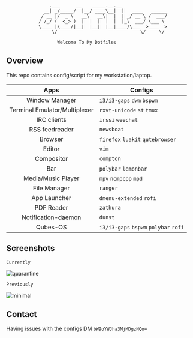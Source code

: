 ```
			    .___      __    _____.__.__                 
			  __| _/_____/  |__/ ____\__|  |   ____   ______
			 / __ |/  _ \   __\   __\|  |  | _/ __ \ /  ___/
			/ /_/ (  <_> )  |  |  |  |  |  |_\  ___/ \___ \ 
			\____ |\____/|__|  |__|  |__|____/\___  >____  >
			     \/                               \/     \/ 

				   Welcome To My Dotfiles

```


Overview
--------

This repo contains config/script for my workstation/laptop.

|**Apps**   | **Configs**  |
|:-:|---|
| Window Manager  | `i3/i3-gaps` `dwm` `bspwm` |
| Terminal Emulator/Multiplexer  | `rxvt-unicode` `st` `tmux` |
| IRC clients  | `irssi` `weechat` |
| RSS feedreader  | `newsboat` |
| Browser  | `firefox` `luakit` `qutebrowser` |
| Editor  |  `vim` |
| Compositor  | `compton` |
| Bar  | `polybar` `lemonbar` |
| Media/Music Player  | `mpv` `ncmpcpp` `mpd` |
| File Manager  | `ranger` |
| App Launcher  | `dmenu-extended` `rofi` |
| PDF Reader  | `zathura` |
| Notification-daemon  | `dunst` |
| Qubes-OS |`i3/i3-gaps` `bspwm` `polybar` `rofi` |


Screenshots
-----------

`Currently`

![quarantine](https://i.redd.it/63p44yk5xkn41.png)

`Previously`

![minimal](https://imgur.com/v4uC2Ch.png)

Contact
-------

Having issues with the configs DM `bW9oYWJha3MjMDgzNQo=`
